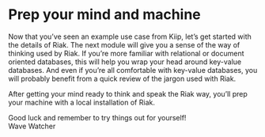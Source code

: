 # Prep your mind and machine

Now that you’ve seen an example use case from Kiip, let’s get started with the details of Riak. The next module will give you a sense of the way of thinking used by Riak. If you’re more familiar with relational or document oriented databases, this will help you wrap your head around key-value databases. And even if you’re all comfortable with key-value databases, you will probably benefit from a quick review of the jargon used with Riak.

After getting your mind ready to think and speak the Riak way, you’ll prep your machine with a local installation of Riak.

Good luck and remember to try things out for yourself!  
Wave Watcher
